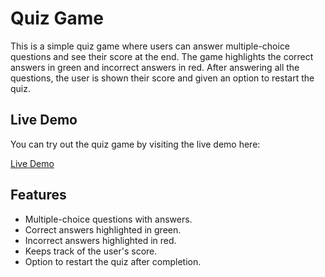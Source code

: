 # Quiz Game

This is a simple quiz game where users can answer multiple-choice questions and see their score at the end. The game highlights the correct answers in green and incorrect answers in red. After answering all the questions, the user is shown their score and given an option to restart the quiz.

## Live Demo

You can try out the quiz game by visiting the live demo here:

[Live Demo](https://super-simple-quiz.netlify.app/)

## Features

- Multiple-choice questions with answers.
- Correct answers highlighted in green.
- Incorrect answers highlighted in red.
- Keeps track of the user's score.
- Option to restart the quiz after completion.
